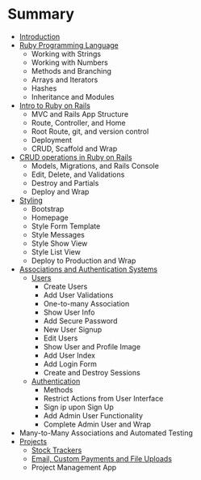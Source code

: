 # Summary

* [Introduction](README.md)
* [Ruby Programming Language](ruby-programming-language.md)
    * Working with Strings
    * Working with Numbers
    * Methods and Branching
    * Arrays and Iterators
    * Hashes
    * Inheritance and Modules
* [Intro to Ruby on Rails](intro-to-ruby-on-rails.md)
    * MVC and Rails App Structure
    * Route, Controller, and Home
    * Root Route, git, and version control
    * Deployment
    * CRUD, Scaffold and Wrap
* [CRUD operations in Ruby on Rails](crud-operations-in-ruby-on-rails.md)
    * Models, Migrations, and Rails Console
    * Edit, Delete, and Validations
    * Destroy and Partials
    * Deploy and Wrap
* [Styling](styling.md)
    * Bootstrap
    * Homepage
    * Style Form Template
    * Style Messages
    * Style Show View
    * Style List View
    * Deploy to Production and Wrap
* [Associations and Authentication Systems](associations-and-authentication-systems.md)
    * [Users](users.md)
        * Create Users
        * Add User Validations
        * One-to-many Association
        * Show User Info
        * Add Secure Password
        * New User Signup
        * Edit Users
        * Show User and Profile Image
        * Add User Index
        * Add Login Form
        * Create and Destroy Sessions
    * [Authentication](authentication.md)
        * Methods
        * Restrict Actions from User Interface
        * Sign ip upon Sign Up
        * Add Admin User Functionality
        * Complete Admin User and Wrap
* Many-to-Many Associations and Automated Testing
* [Projects](projects.md)
    * [Stock Trackers](stock-trackers.md)
    * [Email, Custom Payments and File Uploads](email-custom-payments-and-file-uploads.md)
    * Project Management App

